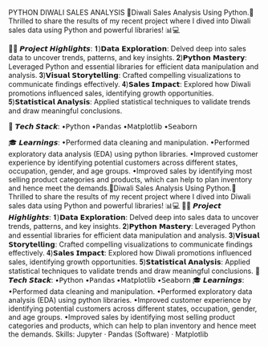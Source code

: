 PYTHON DIWALI SALES ANALYSIS
🚀Diwali Sales Analysis Using Python.🚀
Thrilled to share the results of my recent project where I dived into Diwali sales data using Python and powerful libraries! 📊💻

🕵️‍♂️ 𝙋𝙧𝙤𝙟𝙚𝙘𝙩 𝙃𝙞𝙜𝙝𝙡𝙞𝙜𝙝𝙩𝙨:
𝟏)𝗗𝗮𝘁𝗮 𝗘𝘅𝗽𝗹𝗼𝗿𝗮𝘁𝗶𝗼𝗻: Delved deep into sales data to uncover trends, patterns, and key insights.
𝟐)𝗣𝘆𝘁𝗵𝗼𝗻 𝗠𝗮𝘀𝘁𝗲𝗿𝘆: Leveraged Python and essential libraries for efficient data manipulation and analysis.
𝟑)𝗩𝗶𝘀𝘂𝗮𝗹 𝗦𝘁𝗼𝗿𝘆𝘁𝗲𝗹𝗹𝗶𝗻𝗴: Crafted compelling visualizations to communicate findings effectively.
𝟒)𝗦𝗮𝗹𝗲𝘀 𝗜𝗺𝗽𝗮𝗰𝘁: Explored how Diwali promotions influenced sales, identifying growth opportunities.
𝟓)𝗦𝘁𝗮𝘁𝗶𝘀𝘁𝗶𝗰𝗮𝗹 𝗔𝗻𝗮𝗹𝘆𝘀𝗶𝘀: Applied statistical techniques to validate trends and draw meaningful conclusions.

🔧 𝙏𝙚𝙘𝙝 𝙎𝙩𝙖𝙘𝙠:
•𝖯𝗒𝗍𝗁𝗈𝗇
•𝖯𝖺𝗇𝖽𝖺𝗌
•𝖬𝖺𝗍𝗉𝗅𝗈𝗍𝗅𝗂𝖻
•𝖲𝖾𝖺𝖻𝗈𝗋𝗇

🎓 𝙇𝙚𝙖𝙧𝙣𝙞𝙣𝙜𝙨:
•Performed data cleaning and manipulation.
•Performed exploratory data analysis (EDA) using python libraries.
•Improved customer experience by identifying potential customers across different states, occupation, gender, and age groups.
•Improved sales by identifying most selling product categories and products, which can help to plan inventory and hence meet the demands.🚀Diwali Sales Analysis Using Python.🚀 Thrilled to share the results of my recent project where I dived into Diwali sales data using Python and powerful libraries! 📊💻 🕵️‍♂️ 𝙋𝙧𝙤𝙟𝙚𝙘𝙩 𝙃𝙞𝙜𝙝𝙡𝙞𝙜𝙝𝙩𝙨: 𝟏)𝗗𝗮𝘁𝗮 𝗘𝘅𝗽𝗹𝗼𝗿𝗮𝘁𝗶𝗼𝗻: Delved deep into sales data to uncover trends, patterns, and key insights. 𝟐)𝗣𝘆𝘁𝗵𝗼𝗻 𝗠𝗮𝘀𝘁𝗲𝗿𝘆: Leveraged Python and essential libraries for efficient data manipulation and analysis. 𝟑)𝗩𝗶𝘀𝘂𝗮𝗹 𝗦𝘁𝗼𝗿𝘆𝘁𝗲𝗹𝗹𝗶𝗻𝗴: Crafted compelling visualizations to communicate findings effectively. 𝟒)𝗦𝗮𝗹𝗲𝘀 𝗜𝗺𝗽𝗮𝗰𝘁: Explored how Diwali promotions influenced sales, identifying growth opportunities. 𝟓)𝗦𝘁𝗮𝘁𝗶𝘀𝘁𝗶𝗰𝗮𝗹 𝗔𝗻𝗮𝗹𝘆𝘀𝗶𝘀: Applied statistical techniques to validate trends and draw meaningful conclusions. 🔧 𝙏𝙚𝙘𝙝 𝙎𝙩𝙖𝙘𝙠: •𝖯𝗒𝗍𝗁𝗈𝗇 •𝖯𝖺𝗇𝖽𝖺𝗌 •𝖬𝖺𝗍𝗉𝗅𝗈𝗍𝗅𝗂𝖻 •𝖲𝖾𝖺𝖻𝗈𝗋𝗇 🎓 𝙇𝙚𝙖𝙧𝙣𝙞𝙣𝙜𝙨: •Performed data cleaning and manipulation. •Performed exploratory data analysis (EDA) using python libraries. •Improved customer experience by identifying potential customers across different states, occupation, gender, and age groups. •Improved sales by identifying most selling product categories and products, which can help to plan inventory and hence meet the demands.
Skills: Jupyter · Pandas (Software) · Matplotlib
